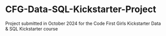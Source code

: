 # CFG-Data-SQL-Kickstarter-Project
Project submitted in October 2024 for the Code First Girls Kickstarter Data &amp; SQL Kickstarter course 
